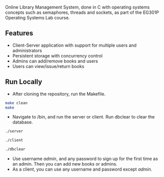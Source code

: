Online Library Management System, done in C with operating systems concepts such as semaphores, threads and sockets, as part of the EG301P Operating Systems Lab course.

## Features

- Client-Server application with support for multiple users and administrators
- Persistent storage with concurrency control
- Admins can add/remove books and users
- Users can view/issue/return books

## Run Locally

- After cloning the repository, run the Makefile.
```bash
make clean
make
```

- Navigate to /bin, and run the server or client. Run dbclear to clear the database.

```bash
./server
```

```bash
./client
```

```bash
./dbclear
```

- Use username _admin_, and any password to sign up for the first time as an admin. Then you can add new books or admins. 
- As a client, you can use any username and password except _admin_.